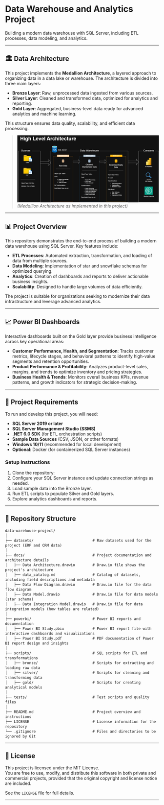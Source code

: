 # Data Warehouse and Analytics Project

Building a modern data warehouse with SQL Server, including ETL processes, data modeling, and analytics.

---

## 🏛️ Data Architecture

This project implements the **Medallion Architecture**, a layered approach to organizing data in a data lake or warehouse. The architecture is divided into three main layers:

- **Bronze Layer**: Raw, unprocessed data ingested from various sources.
- **Silver Layer**: Cleaned and transformed data, optimized for analytics and reporting.
- **Gold Layer**: Aggregated, business-level data ready for advanced analytics and machine learning.

This structure ensures data quality, scalability, and efficient data processing.

> ![Medallion Architecture Diagram](docs/Data%20Architecture.jpg)
> *(Medallion Architecture as implemented in this project)*

---

## 📊 Project Overview

This repository demonstrates the end-to-end process of building a modern data warehouse using SQL Server. Key features include:

- **ETL Processes**: Automated extraction, transformation, and loading of data from multiple sources.
- **Data Modeling**: Implementation of star and snowflake schemas for optimized querying.
- **Analytics**: Creation of dashboards and reports to deliver actionable business insights.
- **Scalability**: Designed to handle large volumes of data efficiently.

The project is suitable for organizations seeking to modernize their data infrastructure and leverage advanced analytics.

---
## 📈 Power BI Dashboards
Interactive dashboards built on the Gold layer provide business intelligence across key operational areas:
- **Customer Performance, Health, and Segmentation**: Tracks customer metrics, lifecycle stages, and behavioral patterns to identify high-value segments and retention opportunities.
- **Product Performance & Profitability**: Analyzes product-level sales, margins, and trends to optimize inventory and pricing strategies.
- **Business Health & Trends**: Monitors overall business KPIs, revenue patterns, and growth indicators for strategic decision-making.
---

## 📝 Project Requirements

To run and develop this project, you will need:

- **SQL Server 2019 or later**
- **SQL Server Management Studio (SSMS)**
- **.NET 6.0 SDK** (for ETL orchestration scripts)
- **Sample Data Sources** (CSV, JSON, or other formats)
- **Windows 10/11** (recommended for local development)
- **Optional**: Docker (for containerized SQL Server instances)

### Setup Instructions

1. Clone the repository:
2. Configure your SQL Server instance and update connection strings as needed.
3. Load sample data into the Bronze layer.
4. Run ETL scripts to populate Silver and Gold layers.
5. Explore analytics dashboards and reports.
   
---
## 📂 Repository Structure
```
data-warehouse-project/
│
├── datasets/                           # Raw datasets used for the project (ERP and CRM data)
│
├── docs/                               # Project documentation and architecture details
│   ├── Data Architecture.drawio        # Draw.io file shows the project's architecture
│   ├── data_catalog.md                 # Catalog of datasets, including field descriptions and metadata
│   ├── Data Flow Diagram.drawio        # Draw.io file for the data flow diagram
│   ├── Data Model.drawio               # Draw.io file for data models (star schema)
│   ├── Data Integration Model.drawio   # Draw.io file for data integration models (how tables are related)
│
├── powerbi/                            # Power BI reports and documentation
│   ├── Power BI Study.pbix             # Power BI report file with interactive dashboards and visualizations
│   ├── Power BI Study.pdf              # PDF documentation of Power BI report design and insights
│
├── scripts/                            # SQL scripts for ETL and transformations
│   ├── bronze/                         # Scripts for extracting and loading raw data
│   ├── silver/                         # Scripts for cleaning and transforming data
│   ├── gold/                           # Scripts for creating analytical models
│
├── tests/                              # Test scripts and quality files
│
├── README.md                           # Project overview and instructions
├── LICENSE                             # License information for the repository
└── .gitignore                          # Files and directories to be ignored by Git
```
---
## 📜 License

This project is licensed under the MIT License.  
You are free to use, modify, and distribute this software in both private and commercial projects, provided that the original copyright and license notice are included.

See the `LICENSE` file for full details.

---
